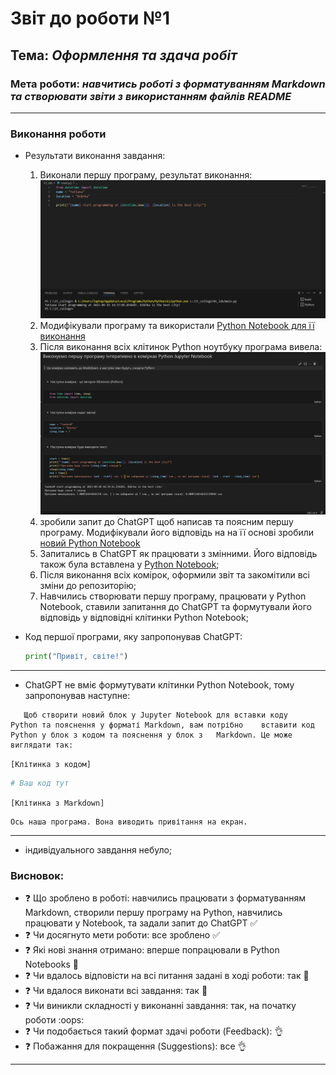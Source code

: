 # Звіт до роботи №1
## Тема: _Оформлення та здача робіт_
### Мета роботи: _навчитись роботі з форматуванням Markdown та створювати звіти з використанням файлів README_
---
### Виконання роботи
- Результати виконання завдання:
    1. Виконали першу програму, результат виконання: ![alt](pctr_1.png)
    1. Модифікували програму та використали [Python Notebook для її виконання](nb.ipynb)
    1. Після виконання всіх клітинок Python ноутбуку програма вивела: ![alt](pctr_2.png)
    1. зробили запит до ChatGPT щоб написав та поясним першу програму. Модифікували його відповідь на на її основі зробили [новий Python Notebook](ai.ipynb)
    1. Запитались в ChatGPT як працювати з змінними. Його відповідь також була вставлена у [Python Notebook](ai.ipynb);
    1. Після виконання всіх комірок, оформили звіт та закомітили всі зміни до репозиторію;
    1. Навчились створювати першу програму, працювати у Python Notebook, ставили запитання до ChatGPT та формутували його відповідь у відповідні клітинки Python Notebook;

- Код першої програми, яку запропонував ChatGPT:
     ```python
    print("Привіт, світе!")
---
- ChatGPT не вміє формутувати клітинки Python Notebook, тому запропонував наступне:

 ```text
    Щоб створити новий блок у Jupyter Notebook для вставки коду     Python та пояснення у форматі Markdown, вам потрібно    вставити код Python у блок з кодом та пояснення у блок з   Markdown. Це може виглядати так:
```
 `[Клітинка з кодом]`
 ```python
 # Ваш код тут
 ```
 `[Клітинка з Markdown]`
 ```
 Ось наша програма. Вона виводить привітання на екран.
 ```
 ---
 -  індивідуального завдання небуло;

 ### Висновок:
 - :question: Що зроблено в роботі: навчились працювати з форматуванням Markdown, створили першу програму на Python, навчились працювати у Notebook, та задали запит до ChatGPT :white_check_mark:
- :question: Чи досягнуто мети роботи: все зроблено :white_check_mark:
- :question: Які нові знання отримано: вперше попрацювали в Python Notebooks :notebook_with_decorative_cover:
- :question: Чи вдалось відповісти на всі питання задані в ході роботи: так :100:
- :question: Чи вдалося виконати всі завдання: так :100:
- :question: Чи виникли складності у виконанні завдання: так, на початку роботи :oops:
- :question: Чи подобається такий формат здачі роботи (Feedback): :ok_hand:
- :question: Побажання для покращення (Suggestions): все :ok_hand:
---